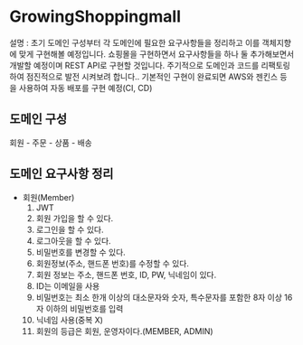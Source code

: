 # GrowingShoppingmall

설명 : 초기 도메인 구성부터 각 도메인에 필요한 요구사항들을 정리하고 이를 객체지향에 맞게 구현해볼 예정입니다. 쇼핑몰을 구현하면서 요구사항들을 하나 둘 추가해보면서 개발할 예정이며 REST API로 구현할 것입니다. 주기적으로 도메인과 코드를 리팩토링하여 점진적으로 발전 시켜보려 합니다..
기본적인 구현이 완료되면 AWS와 젠킨스 등을 사용하여 자동 배포를 구현 예정(CI, CD)

## 도메인 구성
 회원 - 주문 - 상품 - 배송 
 
## 도메인 요구사항 정리
* 회원(Member)
  1) JWT
  2) 회원 가입을 할 수 있다.
  3) 로그인을 할 수 있다.
  4) 로그아웃을 할 수 있다.
  5) 비밀번호를 변경할 수 있다.
  6) 회원정보(주소, 핸드폰 번호)를 수정할 수 있다.
  7) 회원 정보는 주소, 핸드폰 번호, ID, PW, 닉네임이 있다.
  8) ID는 이메일을 사용
  9) 비밀번호는 최소 한개 이상의 대소문자와 숫자, 특수문자를 포함한 8자 이상 16자 이하의 비밀번호를 입력
  10) 닉네임 사용(중복 X)
  11) 회원의 등급은 회원, 운영자이다.(MEMBER, ADMIN)




